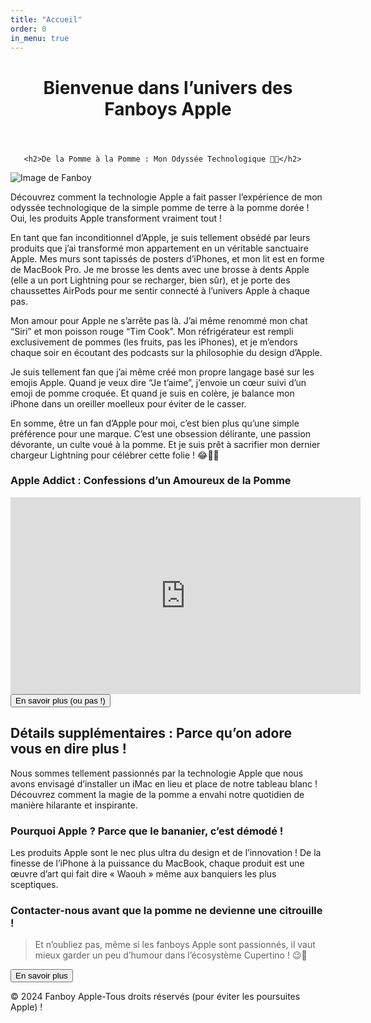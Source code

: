 ```yaml
---
title: "Accueil"
order: 0
in_menu: true
---
```

<html lang="fr">
<head>
       <meta charset="UTF-8">
       <meta name="viewport" content="widht=device-widht, initial-scale=1.0">
       <title>Mon Site Apple</title>
       <link rel="stylesheet" href="styles.css">
       </head>
       <body>
              
<header>
       <h1 id="main-title">Bienvenue dans l’univers des Fanboys Apple</h1>
</header>
<div class="content">
     <section class="section">

       <h2>De la Pomme à la Pomme : Mon Odyssée Technologique 🍏😄</h2>
<img src="{% link images/FANBOY.jpg%}" alt="Image de Fanboy" class="main-image">
       <p> Découvrez comment la technologie Apple a fait passer l’expérience de mon odyssée technologique de la simple pomme de terre à la pomme dorée ! Oui, les produits Apple transforment vraiment tout !</p>
</section>

<main>
       <div class="main-text">
            <p>En tant que fan inconditionnel d’Apple, je suis tellement obsédé par leurs produits que j’ai transformé mon appartement en un véritable sanctuaire Apple. Mes murs sont tapissés de posters d’iPhones, et mon lit est en forme de MacBook Pro. Je me brosse les dents avec une brosse à dents Apple (elle a un port Lightning pour se recharger, bien sûr), et je porte des chaussettes AirPods pour me sentir connecté à l’univers Apple à chaque pas.

Mon amour pour Apple ne s’arrête pas là. J’ai même renommé mon chat “Siri” et mon poisson rouge “Tim Cook”. Mon réfrigérateur est rempli exclusivement de pommes (les fruits, pas les iPhones), et je m’endors chaque soir en écoutant des podcasts sur la philosophie du design d’Apple.

Je suis tellement fan que j’ai même créé mon propre langage basé sur les emojis Apple. Quand je veux dire “Je t’aime”, j’envoie un cœur suivi d’un emoji de pomme croquée. Et quand je suis en colère, je balance mon iPhone dans un oreiller moelleux pour éviter de le casser.

En somme, être un fan d’Apple pour moi, c’est bien plus qu’une simple préférence pour une marque. C’est une obsession délirante, une passion dévorante, un culte voué à la pomme. Et je suis prêt à sacrifier mon dernier chargeur Lightning pour célébrer cette folie ! 😂🍎🔌</p>
        </div>
        <section class="section">
             <h3>Apple Addict : Confessions d’un Amoureux de la Pomme</h3>
             <iframe class="youtube-video" width="560" height="315" src="https://www.youtube.com/embed/EHQCvSbHW-k?si=jKEdb7YWfOHtb1-D" title="YouTube video player" frameborder="0" allow="accelerometer; autoplay; clipboard-write; encrypted-media; gyroscope; picture-in-picture; web-share" referrerpolicy="strict-origin-when-cross-origin" allowfullscreen></iframe>
      </section>
<button class="button" onclick="toggleDetails( )">En savoir plus (ou pas !)</button>
<div id="details" styles="display:none;">
<h2>Détails supplémentaires : Parce qu’on adore vous en dire plus !</h2> 
<p>Nous sommes tellement passionnés par la technologie Apple que nous avons envisagé d’installer un iMac en lieu et place de notre tableau blanc ! Découvrez comment la magie de la pomme a envahi notre quotidien de manière hilarante et inspirante.</p>
<h3>Pourquoi Apple ? Parce que le bananier, c’est démodé !</h3>
<p>Les produits Apple sont le nec plus ultra du design et de l’innovation ! De la finesse de l’iPhone à la puissance du MacBook, chaque produit est une œuvre d’art qui fait dire « Waouh » même aux banquiers les plus sceptiques.</p>

<h3>Contacter-nous avant que la pomme ne devienne une citrouille !</h3>
</div>
      <blockquote class="quote">Et n’oubliez pas, même si les fanboys Apple sont passionnés, il vaut mieux garder un peu d’humour dans l’écosystème Cupertino ! 😉📱</blockquote>
</main>
<footer>
      <button class="button">En savoir plus</button>
<p>&copy; 2024 Fanboy Apple-Tous droits réservés (pour éviter les poursuites Apple) !</p>
</footer> 